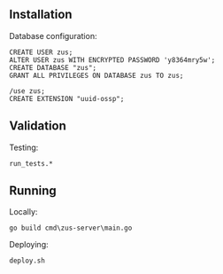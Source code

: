 
## Installation

Database configuration:
```
CREATE USER zus;
ALTER USER zus WITH ENCRYPTED PASSWORD 'y8364mry5w';
CREATE DATABASE "zus";
GRANT ALL PRIVILEGES ON DATABASE zus TO zus;

/use zus;
CREATE EXTENSION "uuid-ossp";
```

## Validation

Testing:
```
run_tests.*
```

## Running

Locally:
```
go build cmd\zus-server\main.go
```

Deploying:
```
deploy.sh
```